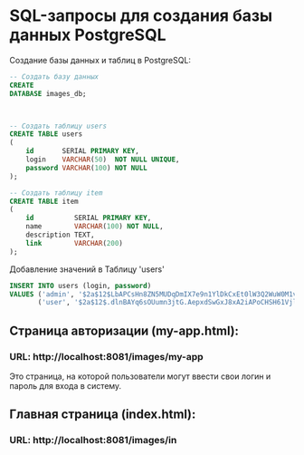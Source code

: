 # SQL-запросы для создания базы данных PostgreSQL

Создание базы данных и таблиц в PostgreSQL:

```sql
-- Создать базу данных
CREATE
DATABASE images_db;



-- Создать таблицу users
CREATE TABLE users
(
    id       SERIAL PRIMARY KEY,
    login    VARCHAR(50)  NOT NULL UNIQUE,
    password VARCHAR(100) NOT NULL
);

-- Создать таблицу item
CREATE TABLE item
(
    id          SERIAL PRIMARY KEY,
    name        VARCHAR(100) NOT NULL,
    description TEXT,
    link        VARCHAR(200)
);

```

Добавление значений в Таблицу 'users'

```sql
INSERT INTO users (login, password)
VALUES ('admin', '$2a$12$LbAPCsHn8ZN5MUDqDmIX7e9n1YlDkCxEt0lW3Q2WuW0M1vteo8jvG'), -- пароль зашифрован
       ('user', '$2a$12$.dlnBAYq6sOUumn3jtG.AepxdSwGxJ8xA2iAPoCHSH61Vjl.JbIfq') -- пароль зашифрован


```

## Страница авторизации (my-app.html):

### URL: http://localhost:8081/images/my-app

Это страница, на которой пользователи могут ввести свои логин и пароль для входа в систему.

## Главная страница (index.html):

### URL: http://localhost:8081/images/in

<br><br>